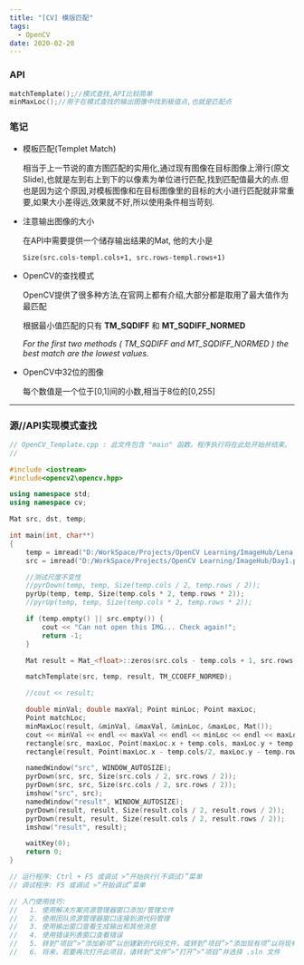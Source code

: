 ```yaml
---
title: "[CV] 模版匹配"
tags:
  - OpenCV
date: 2020-02-20
---
```



### API

```c++
matchTemplate();//模式查找,API比较简单
minMaxLoc();//用于在模式查找的输出图像中找到极值点,也就是匹配点
```



### 笔记

- 模板匹配(Templet Match)

  相当于上一节说的直方图匹配的实用化,通过现有图像在目标图像上滑行(原文Slide),也就是左到右上到下的以像素为单位进行匹配,找到匹配值最大的点.但也是因为这个原因,对模板图像和在目标图像里的目标的大小进行匹配就非常重要,如果大小差得远,效果就不好,所以使用条件相当苛刻.



- 注意输出图像的大小

  在API中需要提供一个储存输出结果的Mat, 他的大小是

  ```
  Size(src.cols-templ.cols+1, src.rows-templ.rows+1)
  ```

<!-- more -->

- OpenCV的查找模式

  OpenCV提供了很多种方法,在官网上都有介绍,大部分都是取用了最大值作为最匹配

  根据最小值匹配的只有 **TM_SQDIFF** 和 **MT_SQDIFF_NORMED**

  *For the first two methods ( TM_SQDIFF and MT_SQDIFF_NORMED ) the best match are the lowest values.*

  

- OpenCV中32位的图像

  每个数值是一个位于[0,1]间的小数,相当于8位的[0,255]



---------------------------



### 源//API实现模式查找

```c++
// OpenCV_Template.cpp : 此文件包含 "main" 函数。程序执行将在此处开始并结束。
//

#include <iostream>
#include<opencv2\opencv.hpp>

using namespace std;
using namespace cv;

Mat src, dst, temp;

int main(int, char**)
{
	temp = imread("D:/WorkSpace/Projects/OpenCV Learning/ImageHub/Lena.jpg");
	src = imread("D:/WorkSpace/Projects/OpenCV Learning/ImageHub/Day1.png");

	//测试尺度不变性
	//pyrDown(temp, temp, Size(temp.cols / 2, temp.rows / 2));
	pyrUp(temp, temp, Size(temp.cols * 2, temp.rows * 2));
	//pyrUp(temp, temp, Size(temp.cols * 2, temp.rows * 2));

	if (temp.empty() || src.empty()) {
		cout << "Can not open this IMG... Check again!";
		return -1;
	}

	Mat result = Mat_<float>::zeros(src.cols - temp.cols + 1, src.rows - temp.rows + 1 );

	matchTemplate(src, temp, result, TM_CCOEFF_NORMED);

	//cout << result;

	double minVal; double maxVal; Point minLoc; Point maxLoc;
	Point matchLoc;
	minMaxLoc(result, &minVal, &maxVal, &minLoc, &maxLoc, Mat());
	cout << minVal << endl << maxVal << endl << minLoc << endl << maxLoc << endl;
	rectangle(src, maxLoc, Point(maxLoc.x + temp.cols, maxLoc.y + temp.rows), Scalar(0,0,255), 2, 8);
	rectangle(result, Point(maxLoc.x - temp.cols/2, maxLoc.y - temp.rows/2), Point(maxLoc.x + temp.cols/2, maxLoc.y + temp.rows/2), Scalar::all(1), 2, 8, 0);

	namedWindow("src", WINDOW_AUTOSIZE);
	pyrDown(src, src, Size(src.cols / 2, src.rows / 2));
	pyrDown(src, src, Size(src.cols / 2, src.rows / 2));
	imshow("src", src);
	namedWindow("result", WINDOW_AUTOSIZE);
	pyrDown(result, result, Size(result.cols / 2, result.rows / 2));
	pyrDown(result, result, Size(result.cols / 2, result.rows / 2));
	imshow("result", result);

	waitKey(0);
	return 0;
}

// 运行程序: Ctrl + F5 或调试 >“开始执行(不调试)”菜单
// 调试程序: F5 或调试 >“开始调试”菜单

// 入门使用技巧: 
//   1. 使用解决方案资源管理器窗口添加/管理文件
//   2. 使用团队资源管理器窗口连接到源代码管理
//   3. 使用输出窗口查看生成输出和其他消息
//   4. 使用错误列表窗口查看错误
//   5. 转到“项目”>“添加新项”以创建新的代码文件，或转到“项目”>“添加现有项”以将现有代码文件添加到项目
//   6. 将来，若要再次打开此项目，请转到“文件”>“打开”>“项目”并选择 .sln 文件

```


